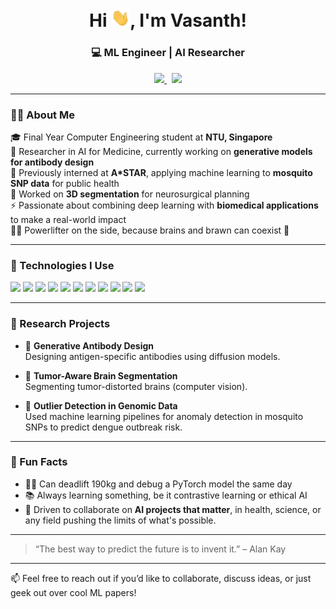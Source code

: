 <h1 align="center">Hi <img src="https://raw.githubusercontent.com/ABSphreak/ABSphreak/master/gifs/Hi.gif" width="30px">, I'm Vasanth!</h1>
<h3 align="center">💻 ML Engineer | AI Researcher</h3>

<p align="center">
  <a href="https://www.linkedin.com/in/vasanth-durvasula-596092216/" target="_blank">
    <img src="https://img.shields.io/badge/LinkedIn-Profile-0A66C2?style=flat&logo=linkedin&logoColor=white" />
  </a>
  &nbsp;
  <a href="mailto:dssvasanth@gmail.com">
    <img src="https://img.shields.io/badge/Gmail-dssvasanth@gmail.com-D14836?style=flat&logo=gmail&logoColor=white" />
  </a>
</p>

---

### 👨‍🎓 About Me

🎓 Final Year Computer Engineering student at **NTU, Singapore**  
🧬 Researcher in AI for Medicine, currently working on **generative models for antibody design**  
🧠 Previously interned at **A*STAR**, applying machine learning to **mosquito SNP data** for public health  
🧠 Worked on **3D segmentation** for neurosurgical planning  
⚡ Passionate about combining deep learning with **biomedical applications** to make a real-world impact  
🏋️‍♂️ Powerlifter on the side, because brains and brawn can coexist 💪

---

### 🔧 Technologies I Use

<p align="left">
  <code><img height="50" src="https://cdn.jsdelivr.net/gh/devicons/devicon/icons/python/python-original.svg"/></code>
  <code><img height="50" src="https://cdn.jsdelivr.net/gh/devicons/devicon/icons/tensorflow/tensorflow-original.svg"/></code>
  <code><img height="50" src="https://cdn.jsdelivr.net/gh/devicons/devicon/icons/pytorch/pytorch-original.svg"/></code>
  <code><img height="50" src="https://cdn.jsdelivr.net/gh/devicons/devicon/icons/docker/docker-original.svg"/></code>
  <code><img height="50" src="https://cdn.jsdelivr.net/gh/devicons/devicon/icons/kubernetes/kubernetes-plain.svg"/></code>
  <code><img height="50" src="https://cdn.jsdelivr.net/gh/devicons/devicon/icons/java/java-original.svg"/></code>
  <code><img height="50" src="https://cdn.jsdelivr.net/gh/devicons/devicon/icons/react/react-original.svg"/></code>
  <code><img height="50" src="https://cdn.jsdelivr.net/gh/devicons/devicon/icons/cplusplus/cplusplus-original.svg"/></code>
  <code><img height="50" src="https://cdn.jsdelivr.net/gh/devicons/devicon/icons/c/c-original.svg"/></code>
  <code><img height="50" src="https://cdn.jsdelivr.net/gh/devicons/devicon/icons/typescript/typescript-original.svg"/></code>
  <code><img height="50" src="https://cdn.jsdelivr.net/gh/devicons/devicon/icons/javascript/javascript-original.svg"/></code>
</p>


---

### 🧪 Research Projects

- 🔬 **Generative Antibody Design**  
  Designing antigen-specific antibodies using diffusion models.
  
- 🧠 **Tumor-Aware Brain Segmentation**  
  Segmenting tumor-distorted brains (computer vision).

- 🧬 **Outlier Detection in Genomic Data**  
  Used machine learning pipelines for anomaly detection in mosquito SNPs to predict dengue outbreak risk.

---

### 🚀 Fun Facts

- 🏋️‍♂️ Can deadlift 190kg and debug a PyTorch model the same day  
- 📚 Always learning something, be it contrastive learning or ethical AI  
- 🤝 Driven to collaborate on **AI projects that matter**, in health, science, or any field pushing the limits of what's possible.


---

> “The best way to predict the future is to invent it.” – Alan Kay

---

📫 Feel free to reach out if you’d like to collaborate, discuss ideas, or just geek out over cool ML papers!

